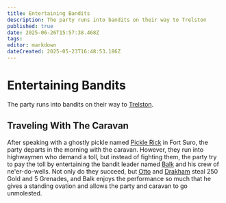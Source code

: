 ```yaml
---
title: Entertaining Bandits
description: The party runs into bandits on their way to Trelston
published: true
date: 2025-06-26T15:57:38.468Z
tags: 
editor: markdown
dateCreated: 2025-05-23T16:48:53.186Z
---
```


# Entertaining Bandits
The party runs into bandits on their way to [Trelston](/locations/Mardun/Trelston).


## Traveling With The Caravan
After speaking with a ghostly pickle named [Pickle Rick](/characters/pickle-rick) in Fort Suro, the party departs in the morning with the caravan. However, they run into highwaymen who demand a toll, but instead of fighting them, the party try to pay the toll by entertaining the bandit leader named [Balk](/characters/balk) and his crew of ne'er-do-wells. Not only do they succeed, but [Otto](/characters/Otto-Hurtszog) and [Drakham](/characters/drakham) steal 250 Gold and 5 Grenades, and Balk enjoys the performance so much that he gives a standing ovation and allows the party and caravan to go unmolested.
